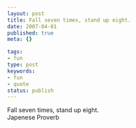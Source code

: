 ```yaml
---
layout: post
title: Fall seven times, stand up eight.
date: 2007-04-01
published: true
meta: {}

tags:
- fun
type: post
keywords:
- fun
- quote
status: publish
---
```

Fall seven times, stand up eight.<br />Japenese Proverb
